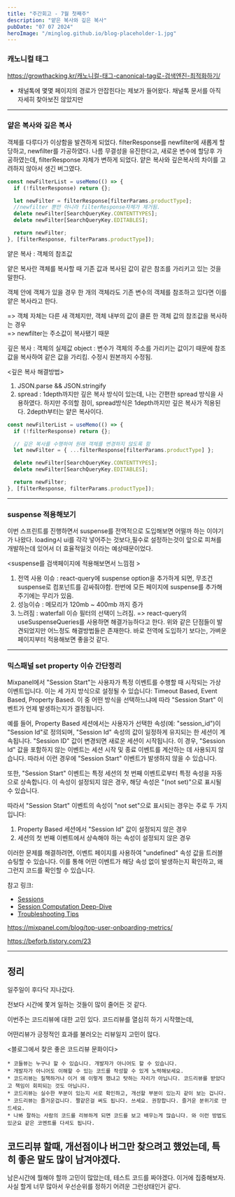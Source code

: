 ```yaml
---
title: "주간회고 - 7월 첫째주"
description: "얕은 복사와 깊은 복사"
pubDate: "07 07 2024"
heroImage: "/minglog.github.io/blog-placeholder-1.jpg"
---
```


### 캐노니컬 태그

https://growthacking.kr/캐노니컬-태그-canonical-tag로-검색엔진-최적화하기/

- 채널톡에 몇몇 페이지의 경로가 안잡힌다는 제보가 들어왔다.
  채널톡 문서를 아직 자세히 찾아보진 않았지만

---

### 얕은 복사와 깊은 복사

객체를 다루다가 이상함을 발견하게 되었다.
filterResponse를 newfilter에 새롭게 할당하고, newfilter를 가공하였다.
나름 무결성을 유진한다고, 새로운 변수에 할당후 가공하였는데,
filterResponse 자체가 변하게 되었다.
얕은 복사와 깊은복사의 차이를 고려하지 않아서 생긴 버그였다.

```jsx
const newFilterList = useMemo(() => {
  if (!filterResponse) return {};

  let newFilter = filterResponse[filterParams.productType];
  //newfilter 뿐만 아니라 filterResponse자체가 제거됨.
  delete newFilter[SearchQueryKey.CONTENTTYPES];
  delete newFilter[SearchQueryKey.EDITABLES];

  return newFilter;
}, [filterResponse, filterParams.productType]);
```

얕은 복사 : 객체의 참조값

얕은 복사란 객체를 복사할 때 기존 값과 복사된 값이 같은 참조를 가리키고 있는 것을 말한다.

객체 안에 객체가 있을 경우 한 개의 객체라도 기존 변수의 객체를 참조하고 있다면 이를 얕은 복사라고 한다.

=> 객체 자체는 다른 새 객체지만, 객체 내부의 값이 클론 한 객체 값의 참조값을 복사하는 경우 <br/>
=> newfilter는 주소값이 복사됐기 때문

깊은 복사 : 객체의 실제값
object : 변수가 객체의 주소를 가리키는 값이기 때문에 참조값을 복사하여 같은 값을 가리킴. 수정시 원본까지 수정됨.

<깊은 복사 해결방법>

1. JSON.parse && JSON.stringify
2. spread : 1depth까지만 깊은 복사
   방식이 있는데, 나는 간편한 spread 방식을 사용하였다.
   하지만 주의할 점이, spread방식은 1depth까지만 깊은 복사가 적용된다.
   2depth부터는 얕은 복사이다.

```jsx
const newFilterList = useMemo(() => {
  if (!filterResponse) return {};

  // 깊은 복사를 수행하여 원래 객체를 변경하지 않도록 함
  let newFilter = { ...filterResponse[filterParams.productType] };

  delete newFilter[SearchQueryKey.CONTENTTYPES];
  delete newFilter[SearchQueryKey.EDITABLES];

  return newFilter;
}, [filterResponse, filterParams.productType]);
```

---

### suspense 적용해보기

이번 스프린트를 진행하면서 suspense를 전역적으로 도입해보면 어떨까 하는 이야기가 나왔다.
loading시 ui를 각각 넣어주는 것보다,필수로 설정하는것이 앞으로 피쳐를 개발하는데 있어서 더 효율적일것 이라는 예상때문이었다.

<suspense를 검색페이지에 적용해보면서 느낌점 >

1. 전역 사용 이슈 : react-query에 suspense option을 추가하게 되면, 무조건 suspense로 컴포넌트를 감싸줘야함. 한번에 모든 페이지에 suspense를 추가해주기에는 무리가 있음.
2. 성능이슈 : 메모리가 120mb ~ 400mb 까지 증가
3. 느려짐 : waterfall 이슈 필터의 선택이 느려짐.
   => react-query의 useSuspenseQueries를 사용하면 해결가능하다고 한다.
   위와 같은 단점들이 발견되었지만 어느정도 해결방법들은 존재한다. 바로 전역에 도입하기 보다는, 가벼운 페이지부터 적용해보면 좋을것 같다.

---

### 믹스패널 set property 이슈 간단정리

Mixpanel에서 "Session Start"는 사용자가 특정 이벤트를 수행할 때 시작되는 가상 이벤트입니다. 이는 세 가지 방식으로 설정될 수 있습니다: Timeout Based, Event Based, Property Based. 이 중 어떤 방식을 선택하느냐에 따라 "Session Start" 이벤트가 언제 발생하는지가 결정됩니다.

예를 들어, Property Based 세션에서는 사용자가 선택한 속성(예: "session_id")이 "Session Id"로 정의되며, "Session Id" 속성의 값이 일정하게 유지되는 한 세션이 계속됩니다. "Session ID" 값이 변경되면 새로운 세션이 시작됩니다. 이 경우, "Session Id" 값을 포함하지 않는 이벤트는 세션 시작 및 종료 이벤트를 계산하는 데 사용되지 않습니다. 따라서 이런 경우에 "Session Start" 이벤트가 발생하지 않을 수 있습니다.

또한, "Session Start" 이벤트는 특정 세션의 첫 번째 이벤트로부터 특정 속성을 자동으로 상속합니다. 이 속성이 설정되지 않은 경우, 해당 속성은 "(not set)"으로 표시될 수 있습니다.

따라서 "Session Start" 이벤트의 속성이 "not set"으로 표시되는 경우는 주로 두 가지입니다:

1. Property Based 세션에서 "Session Id" 값이 설정되지 않은 경우
2. 세션의 첫 번째 이벤트에서 상속해야 하는 속성이 설정되지 않은 경우

이러한 문제를 해결하려면, 이벤트 페이지를 사용하여 "undefined" 속성 값을 트러블슈팅할 수 있습니다. 이를 통해 어떤 이벤트가 해당 속성 없이 발생하는지 확인하고, 왜 그런지 코드를 확인할 수 있습니다.

참고 링크:

- [Sessions](https://docs.mixpanel.com/docs/features/sessions)
- [Session Computation Deep-Dive](https://docs.mixpanel.com/docs/features/sessions#session-computation-deep-dive)
- [Troubleshooting Tips](https://docs.mixpanel.com/docs/features/advanced#troubleshooting-tips)

https://mixpanel.com/blog/top-user-onboarding-metrics/

https://beforb.tistory.com/23

---

## 정리

일주일이 후다닥 지나갔다.

전보다 시간에 쫓겨 일하는 것들이 많이 줄어든 것 같다.

이번주는 코드리뷰에 대한 고민 있다. 코드리뷰를 열심히 하기 시작했는데,

어떤리뷰가 긍정적인 효과를 불러오는 리뷰일지 고민이 많다.

<블로그에서 찾은 좋은 코드리뷰 문화이다>

```
* 코들뷰는 누구나 할 수 있습니다. 개발자가 아니어도 할 수 있습니다.
* 개발자가 아니어도 이해할 수 있는 코드를 작성할 수 있게 노력해보세요.
* 코드리뷰는 질책하거나 이거 왜 이렇게 했냐고 탓하는 자리가 아닙니다. 코드리뷰를 받았다고 책임이 회피되는 것도 아닙니다.
* 코드리뷰는 실수한 부분이 있는지 서로 확인하고, 개선할 부분이 있는지 같이 보는 겁니다.
* 코드리뷰는 즐거운겁니다. 짤같은걸 써도 됩니다. 쓰세요. 권장합니다. 즐거운 분위기로 만드세요.
* 나봐 잘하는 사람의 코드를 리뷰하게 되면 코드를 보고 배우는게 많습니다. 와 이런 방법도 있군요 같은 코멘트를 다셔도 됩니다.
```

코드리뷰 할때, 개선점이나 버그만 찾으려고 했었는데, 특히 좋은 말도 많이 남겨야겠다.
--
남은시간에 뭘해야 할까 고민이 많았는데,
테스트 코드를 짜야겠다. 이거에 집중해보자.
사실 할게 너무 많아서 우선순위를 정하기 어려운 그런상태인거 같다.
